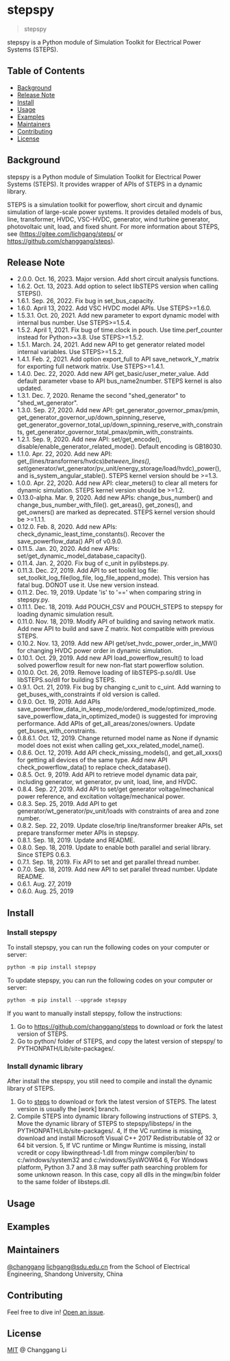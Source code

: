 # stepspy

> stepspy

stepspy is a Python module of Simulation Toolkit for Electrical Power Systems (STEPS).

## Table of Contents

- [Background](#Background)
- [Release Note](#release-note)
- [Install](#install)
- [Usage](#usage)
- [Examples](#examples)
- [Maintainers](#maintainers)
- [Contributing](#contributing)
- [License](#license)

## Background

stepspy is a Python module of Simulation Toolkit for Electrical Power Systems (STEPS). It provides wrapper of APIs of STEPS in a dynamic library.

STEPS is a simulation toolkit for powerflow, short circuit and dynamic simulation of large-scale power systems. It provides detailed models of bus, line, transformer, HVDC, VSC-HVDC, generator, wind turbine generator, photovoltaic unit, load, and fixed shunt. For more information about STEPS, see (https://gitee.com/lichgang/steps/ or https://github.com/changgang/steps).

## Release Note
- 2.0.0. Oct. 16, 2023. Major version. Add short circuit analysis functions.
- 1.6.2. Oct. 13, 2023. Add option to select libSTEPS version when calling STEPS().
- 1.6.1. Sep. 26, 2022. Fix bug in set_bus_capacity.
- 1.6.0. April 13, 2022. Add VSC HVDC model APIs. Use STEPS>=1.6.0.
- 1.5.3.1. Oct. 20, 2021. Add new parameter to export dynamic model with internal bus number. Use STEPS>=1.5.4.
- 1.5.2. April 1, 2021. Fix bug of time.clock in pouch. Use time.perf_counter instead for Python>=3.8. Use STEPS>=1.5.2.
- 1.5.1. March. 24, 2021. Add new API to get generator related model internal variables. Use STEPS>=1.5.2.
- 1.4.1. Feb. 2, 2021. Add option export_full to API save_network_Y_matrix for exporting full network matrix. Use STEPS>=1.4.1.
- 1.4.0. Dec. 22, 2020. Add new API get_basic/user_meter_value. Add default parameter vbase to API bus_name2number. STEPS kernel is also updated.
- 1.3.1. Dec. 7, 2020. Rename the second "shed_generator" to "shed_wt_generator".
- 1.3.0. Sep. 27, 2020. Add new API: get_generator_governor_pmax/pmin, get_generator_governor_up/down_spinning_reserve, get_generator_governor_total_up/down_spinning_reserve_with_constraints, get_generator_governor_total_pmax/pmin_with_constraints.
- 1.2.1. Sep.  9, 2020. Add new API: set/get_encode(), disable/enable_generator_related_mode(). Default encoding is GB18030.
- 1.1.0. Apr. 22, 2020. Add new API: get_(lines/transformers/hvdcs)_between_lines(), set_(generator/wt_generator/pv_unit/energy_storage/load/hvdc)_power(), and is_system_angular_stable().  STEPS kernel version should be >=1.3.
- 1.0.0. Apr. 22, 2020. Add new API: clear_meters() to clear all meters for dynamic simulation. STEPS kernel version should be >=1.2.
- 0.13.0-alpha. Mar.  9, 2020. Add new APIs: change_bus_number() and change_bus_number_with_file(). get_areas(), get_zones(), and get_owners() are marked as deprecated. STEPS kernel version should be >=1.1.1.
- 0.12.0. Feb.  8, 2020. Add new APIs: check_dynamic_least_time_constants(). Recover the save_powerflow_data() API of v0.9.0.
- 0.11.5. Jan. 20, 2020. Add new APIs: set/get_dynamic_model_database_capacity().
- 0.11.4. Jan.  2, 2020. Fix bug of c_unit in pylibsteps.py. 
- 0.11.3. Dec. 27, 2019. Add API to set toolkit log file: set_toolkit_log_file(log_file, log_file_append_mode). This version has fatal bug. DONOT use it. Use new version instead.
- 0.11.2. Dec. 19, 2019. Update 'is' to '==' when comparing string in stepspy.py.
- 0.11.1. Dec. 18, 2019. Add POUCH_CSV and POUCH_STEPS to stepspy for loading dynamic simulation result.
- 0.11.0. Nov. 18, 2019. Modify API of building and saving network matix. Add new API to build and save Z matrix. Not compatible with previous STEPS.
- 0.10.2. Nov. 13, 2019. Add new API get/set_hvdc_power_order_in_MW() for changing HVDC power order in dynamic simulation.
- 0.10.1. Oct. 29, 2019. Add new API load_powerflow_result() to load solved powerflow result for new non-flat start powerflow solution.
- 0.10.0. Oct. 26, 2019. Remove loading of libSTEPS-p.so/dll. Use libSTEPS.so/dll for building STEPS.
- 0.9.1. Oct. 21, 2019. Fix bug by changing c_unit to c_uint. Add warning to get_buses_with_constraints if old version is called.
- 0.9.0. Oct. 19, 2019. Add APIs save_powerflow_data_in_keep_mode/ordered_mode/optimized_mode. save_powerflow_data_in_optimized_mode() is suggested for improving performance. Add APIs of get_all_areas/zones/owners. Update get_buses_with_constraints.
- 0.8.6.1. Oct. 12, 2019. Change returned model name as None if dynamic model does not exist when calling get_xxx_related_model_name().
- 0.8.6. Oct. 12, 2019. Add API check_missing_models(), and get_all_xxxs() for getting all devices of the same type. Add new API check_powerflow_data() to replace check_database().
- 0.8.5. Oct.  9, 2019. Add API to retrieve model dynamic data pair, including generator, wt generator, pv unit, load, line, and HVDC.
- 0.8.4. Sep. 27, 2019. Add API to set/get generator voltage/mechanical power reference, and excitation voltage/mechanical power.
- 0.8.3. Sep. 25, 2019. Add API to get generator/wt_generator/pv_unit/loads with constraints of area and zone number.
- 0.8.2. Sep. 22, 2019. Update close/trip line/transformer breaker APIs, set prepare transformer meter APIs in stepspy.
- 0.8.1. Sep. 18, 2019. Update and README.
- 0.8.0. Sep. 18, 2019. Update to enable both parallel and serial library. Since STEPS 0.6.3.
- 0.7.1. Sep. 18, 2019. Fix API to set and get parallel thread number.
- 0.7.0. Sep. 18, 2019. Add new API to set parallel thread number. Update README.
- 0.6.1. Aug. 27, 2019
- 0.6.0. Aug. 25, 2019


## Install

### Install stepspy

To install stepspy, you can run the following codes on your computer or server:

```python
python -m pip install stepspy
```

To update stepspy, you can run the following codes on your computer or server:

```python
python -m pip install --upgrade stepspy
```

If you want to manually install stepspy, follow the instructions:

1. Go to https://github.com/changgang/steps to download or fork the latest version of STEPS.
2. Go to python/ folder of STEPS, and copy the latest version of stepspy/ to PYTHONPATH/Lib/site-packages/.

### Install dynamic library

After install the stepspy, you still need to compile and install the dynamic library of STEPS.

1. Go to [steps](https://github.com/changgang/steps) to download or fork the latest version of STEPS. The latest version is usually the [work] branch.
2. Compile STEPS into dynamic library following instructions of STEPS.
3, Move the dynamic library of STEPS to stepspy/libsteps/ in the PYTHONPATH/Lib/site-packages/.
4, If the VC runtime is missing, download and install Microsoft Visual C++ 2017 Redistributable of 32 or 64 bit version.
5, If VC runtime or Mingw Runtime is missing, install vcredit or copy libwinpthread-1.dll from mingw compiler/bin/ to c:/windows/system32 and c:/windows/SysWOW64
6, For Windows platform, Python 3.7 and 3.8 may suffer path searching problem for some unknown reason. In this case, copy all dlls in the mingw/bin folder to the same folder of libsteps.dll.


## Usage

## Examples


## Maintainers

[@changgang](https://github.com/changgang) <lichgang@sdu.edu.cn> from the School of Electrical Engineering, Shandong University, China

## Contributing

Feel free to dive in! [Open an issue](https://github.com/changgang/steps/issues/new).

## License

[MIT](LICENSE) @ Changgang Li